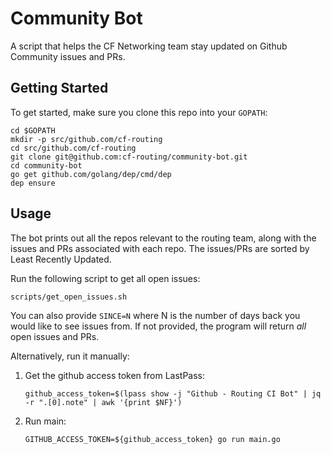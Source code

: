 # Community Bot
A script that helps the CF Networking team stay updated on Github Community issues and PRs.

## Getting Started
To get started, make sure you clone this repo into your `GOPATH`:
```
cd $GOPATH
mkdir -p src/github.com/cf-routing
cd src/github.com/cf-routing
git clone git@github.com:cf-routing/community-bot.git
cd community-bot
go get github.com/golang/dep/cmd/dep
dep ensure
```

## Usage
The bot prints out all the repos relevant to the routing team, along with the
issues and PRs associated with each repo. The issues/PRs are sorted by Least
Recently Updated.

Run the following script to get all open issues:
```
scripts/get_open_issues.sh
```

You can also provide `SINCE=N` where N is the number of days back you would like
to see issues from. If not provided, the program will return _all_ open issues and
PRs.

Alternatively, run it manually:

1. Get the github access token from LastPass:
   ```
   github_access_token=$(lpass show -j "Github - Routing CI Bot" | jq -r ".[0].note" | awk '{print $NF}')
   ```

2. Run main:
   ```
   GITHUB_ACCESS_TOKEN=${github_access_token} go run main.go
   ```
